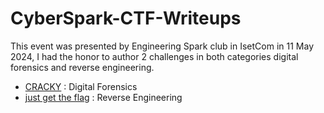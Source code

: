 # CyberSpark-CTF-Writeups
This event was presented by Engineering Spark club in IsetCom in 11 May 2024, I had the honor to author 2 challenges in both categories digital forensics and reverse engineering.
- [CRACKY](https://github.com/PredaSec/CyberSpark-CTF-Writeups/tree/main/CRACKY) : Digital Forensics
- [just get the flag](<https://github.com/PredaSec/CyberSpark-CTF-Writeups/tree/main/just get the flag>) : Reverse Engineering